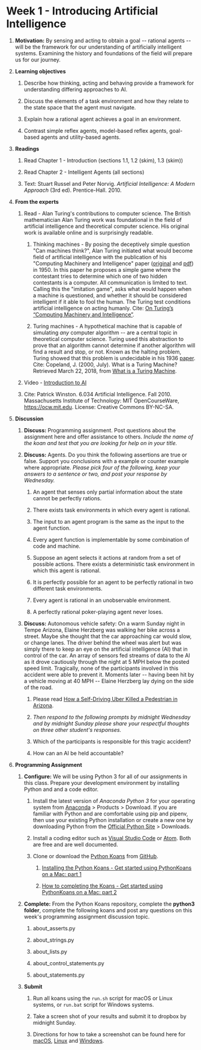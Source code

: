 # Week 1 - Introducing Artificial Intelligence

1. **Motivation:**  By sensing and acting to obtain a goal -- rational agents -- will be the framework for our understanding of artificially intelligent systems.  Examining the history and foundations of the field will prepare us for our journey.

1. **Learning objectives**

    1. Describe how thinking, acting and behaving provide a framework for understanding differing approaches to AI.

    1. Discuss the elements of a task environment and how they relate to the state space that the agent must navigate.

    1. Explain how a rational agent achieves a goal in an environment.

    1. Contrast simple reflex agents, model-based reflex agents, goal-based agents and utility-based agents.

1. **Readings**

    1. Read Chapter 1 - Introduction (sections 1.1, 1.2 (skim), 1.3 (skim))

    1. Read Chapter 2 - Intelligent Agents (all sections)

    1. Text: Stuart Russel and Peter Norvig. _Artificial Intelligence: A Modern Approach_ (3rd ed). Prentice-Hall. 2010.

1. **From the experts**

    1. Read - Alan Turing's contributions to computer science. The British mathematician Alan Turing work was foundational in the field of artificial intelligence and theoretical computer science.  His original work is available online and is surprisingly readable.

        1. Thinking machines - By posing the deceptively simple question "Can machines think?", Alan Turing initiated what would become field of artificial intelligence with the publication of his "Computing Machinery and Intelligence" paper ([original](http://www.turingarchive.org/browse.php/B/9) and [pdf](https://www.csee.umbc.edu/courses/471/papers/turing.pdf)) in 1950.  In this paper he proposes a simple game where the contestant tries to determine which one of two hidden contestants is a computer.  All communication is limited to text.  Calling this the "imitation game", asks what would happen when a machine is questioned, and whether it should be considered intelligent if it able to fool the human.  The Turing test conditions artificial intelligence on acting humanly.  Cite: [On Turing’s “Computing Machinery and Intelligence”](https://graehamdouglas.com/2013/12/27/on-turings-computing-machinery-and-intelligence/).

        1. Turing machines - A hypothetical machine that is capable of simulating *any* computer algorithm -- are a central topic in theoretical computer science.  Turing used this abstraction to prove that an algorithm cannot determine if another algorithm will find a result and stop, or not. Known as the halting problem, Turing showed that this problem is undecidable in his 1936 [paper](http://www.turingarchive.org/browse.php/B/12). Cite: Copeland, J. (2000, July). What is a Turing Machine? Retrieved March 22, 2018, from [What is a Turing Machine](http://www.alanturing.net/turing_archive/pages/reference%20articles/what%20is%20a%20turing%20machine.html).

    1. Video - [Introduction to AI](https://youtu.be/TjZBTDzGeGg)

    1. Cite: Patrick Winston. 6.034 Artificial Intelligence. Fall 2010. Massachusetts Institute of Technology: MIT OpenCourseWare, https://ocw.mit.edu. License: Creative Commons BY-NC-SA.

1. **Discussion**

    1. **Discuss:** Programming assignment. Post questions about the assignment here and offer assistance to others.  _Include the name of the koan and test that you are looking for help on  in your title._

    1. **Discuss:** Agents. Do you think the following assertions are true or false.  Support you conclusions with a example or counter example where appropriate.  _Please pick four of the following, keep your answers to a sentence or two, and post your response by Wednesday._

        1. An agent that senses only partial information about the state cannot be perfectly rations.

        1. There exists task environments in which every agent is rational.

        1. The input to an agent program is the same as the input to the agent function.

        1. Every agent function is implementable by some combination of code and machine.

        1. Suppose an agent selects it actions at random from a set of possible actions.  There exists a deterministic task environment in which this agent is rational.

        1. It is perfectly possible for an agent to be perfectly rational in two different task environments.

        1. Every agent is rational in an unobservable environment.

        1. A perfectly rational poker-playing agent never loses.

    1. **Discuss:** Autonomous vehicle safety: On a warm Sunday night in Tempe Arizona, Elaine Herzberg was walking her bike across a street. Maybe she thought that the car approaching car would slow, or change lanes. The driver behind the wheel was alert but was simply there to keep an eye on the artificial intelligence (AI) that in control of the car. An array of sensors fed streams of data to the AI as it drove cautiously through the night at 5 MPH below the posted speed limit. Tragically, none of the participants involved in this accident were able to prevent it.  Moments later -- having been hit by a vehicle moving at 40 MPH -- Elaine Herzberg lay dying on the side of the road.

        1. Please read [How a Self-Driving Uber Killed a Pedestrian in Arizona](https://www.nytimes.com/interactive/2018/03/20/us/self-driving-uber-pedestrian-killed.html).

        1. _Then respond to the following prompts by midnight Wednesday and by midnight Sunday please share your respectful thoughts on three other student's responses._

        1. Which of the participants is responsible for this tragic accident?

        1. How can an AI be held accountable?

1. **Programming Assignment**

    1. **Configure:** We will be using Python 3 for all of our assignments in this class.  Prepare your development environment by installing Python and and a code editor.

        1. Install the latest version of _Anaconda Python 3_ for your operating system from [Anaconda](https://www.anaconda.com/) > Products > Download.  If you are familiar with Python and are comfortable using pip and pipenv, then use your existing Python installation or create a new one by downloading Python from the [Official Python Site](https://www.python.org/) > Downloads.

        1. Install a coding editor such as [Visual Studio Code](https://code.visualstudio.com/) or [Atom](https://atom.io/).  Both are free and are well documented.

        1. Clone or download the [Python Koans](https://github.com/gregmalcolm/python_koans) from [GitHub](https://github.com/).

            1. [Installing the Python Koans - Get started using PythonKoans on a Mac: part 1](https://youtu.be/e2WXgXEjbHY)

            1. [How to completing the Koans - Get started using PythonKoans on a Mac: part 2](https://youtu.be/2r3MLH15kQc)

    1. **Complete:** From the Python Koans repository, complete the **python3 folder**, complete the following koans and post any questions on this week's programming assignment discussion topic.

        1. about_asserts.py

        1. about_strings.py

        1. about_lists.py

        1. about_control_statements.py

        1. about_statements.py

    1. **Submit**
        1. Run all koans using the `run.sh` script for macOS or Linux systems, or `run.bat` script for Windows systems.

        1. Take a screen shot of your results and submit it to dropbox by midnight Sunday.
        1. Directions for how to take a screenshot can be found here for [macOS](https://www.wikihow.com/Take-a-Screenshot-on-a-Mac), [Linux](https://www.wikihow.com/Take-a-Screenshot-in-Linux) and [Windows](https://www.wikihow.com/Take-a-Screenshot-in-Microsoft-Windows).
